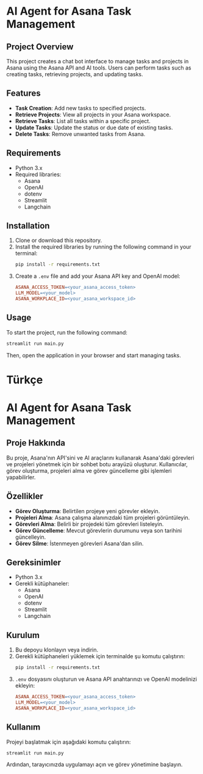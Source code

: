 # AI Agent for Asana Task Management

## Project Overview
This project creates a chat bot interface to manage tasks and projects in Asana using the Asana API and AI tools. Users can perform tasks such as creating tasks, retrieving projects, and updating tasks.

## Features
- **Task Creation**: Add new tasks to specified projects.
- **Retrieve Projects**: View all projects in your Asana workspace.
- **Retrieve Tasks**: List all tasks within a specific project.
- **Update Tasks**: Update the status or due date of existing tasks.
- **Delete Tasks**: Remove unwanted tasks from Asana.

## Requirements
- Python 3.x
- Required libraries:
  - Asana
  - OpenAI
  - dotenv
  - Streamlit
  - Langchain

## Installation
1. Clone or download this repository.
2. Install the required libraries by running the following command in your terminal:
   ```bash
   pip install -r requirements.txt
   ```
3. Create a `.env` file and add your Asana API key and OpenAI model:
   ```makefile
   ASANA_ACCESS_TOKEN=<your_asana_access_token>
   LLM_MODEL=<your_model>
   ASANA_WORKPLACE_ID=<your_asana_workspace_id>
   ```

## Usage
To start the project, run the following command:
```bash
streamlit run main.py
```
Then, open the application in your browser and start managing tasks.


# Türkçe
# AI Agent for Asana Task Management

## Proje Hakkında
Bu proje, Asana'nın API'sini ve AI araçlarını kullanarak Asana'daki görevleri ve projeleri yönetmek için bir sohbet botu arayüzü oluşturur. Kullanıcılar, görev oluşturma, projeleri alma ve görev güncelleme gibi işlemleri yapabilirler.

## Özellikler
- **Görev Oluşturma**: Belirtilen projeye yeni görevler ekleyin.
- **Projeleri Alma**: Asana çalışma alanınızdaki tüm projeleri görüntüleyin.
- **Görevleri Alma**: Belirli bir projedeki tüm görevleri listeleyin.
- **Görev Güncelleme**: Mevcut görevlerin durumunu veya son tarihini güncelleyin.
- **Görev Silme**: İstenmeyen görevleri Asana'dan silin.

## Gereksinimler
- Python 3.x
- Gerekli kütüphaneler:
  - Asana
  - OpenAI
  - dotenv
  - Streamlit
  - Langchain

## Kurulum
1. Bu depoyu klonlayın veya indirin.
2. Gerekli kütüphaneleri yüklemek için terminalde şu komutu çalıştırın:
   ```bash
   pip install -r requirements.txt
   ```
3. `.env` dosyasını oluşturun ve Asana API anahtarınızı ve OpenAI modelinizi ekleyin:
   ```makefile
   ASANA_ACCESS_TOKEN=<your_asana_access_token>
   LLM_MODEL=<your_model>
   ASANA_WORKPLACE_ID=<your_asana_workspace_id>
   ```

## Kullanım
Projeyi başlatmak için aşağıdaki komutu çalıştırın:
```bash
streamlit run main.py
```
Ardından, tarayıcınızda uygulamayı açın ve görev yönetimine başlayın.